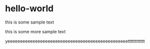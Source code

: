 # hello-world

this is some sample text

this is some more sample text

yeeeeeeeeeeeeeeeeeeeeeeeeeeeeeeeeeeeeeeeeeeeeeeeetttttttttttt
